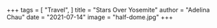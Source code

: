 +++
tags = [
    "Travel",
]
title = "Stars Over Yosemite"
author = "Adelina Chau"
date = "2021-07-14"
image = "half-dome.jpg"
+++

